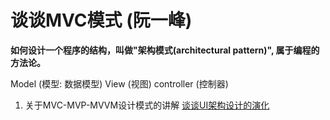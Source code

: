 # 谈谈MVC模式  (阮一峰)
 **如何设计一个程序的结构，叫做"架构模式(architectural pattern)", 属于编程的方法论。**

 Model (模型: 数据模型)
 View (视图)
 controller (控制器)

 1. 关于MVC-MVP-MVVM设计模式的讲解 [谈谈UI架构设计的演化](http://www.cnblogs.com/winter-cn/p/4285171.html)
